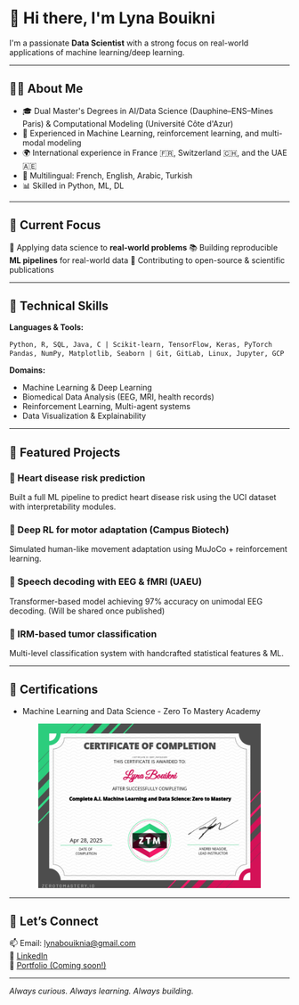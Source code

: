 
# 👋 Hi there, I'm **Lyna Bouikni**

I'm a passionate **Data Scientist** with a strong focus on real-world applications of machine learning/deep learning. 

---

## 👩‍💻 About Me

- 🎓 Dual Master's Degrees in AI/Data Science (Dauphine–ENS–Mines Paris) & Computational Modeling (Université Côte d'Azur)
- 🧠 Experienced in Machine Learning, reinforcement learning, and multi-modal modeling
- 🌍 International experience in France 🇫🇷, Switzerland 🇨🇭, and the UAE 🇦🇪
- 💬 Multilingual: French, English, Arabic, Turkish
- 📊 Skilled in Python, ML, DL

---

## 🚀 Current Focus

🔭 Applying data science to **real-world problems** 
📚 Building reproducible **ML pipelines** for real-world data
📝 Contributing to open-source & scientific publications

---

## 🧠 Technical Skills

**Languages & Tools:**

```text
Python, R, SQL, Java, C | Scikit-learn, TensorFlow, Keras, PyTorch
Pandas, NumPy, Matplotlib, Seaborn | Git, GitLab, Linux, Jupyter, GCP
```

**Domains:**

- Machine Learning & Deep Learning
- Biomedical Data Analysis (EEG, MRI, health records)
- Reinforcement Learning, Multi-agent systems
- Data Visualization & Explainability

---

## 📂 Featured Projects

### 🧮 Heart disease risk prediction
Built a full ML pipeline to predict heart disease risk using the UCI dataset with interpretability modules.

### 🧠 Deep RL for motor adaptation (Campus Biotech)
Simulated human-like movement adaptation using MuJoCo + reinforcement learning.

### 🧠 Speech decoding with EEG & fMRI (UAEU)
Transformer-based model achieving 97% accuracy on unimodal EEG decoding. (Will be shared once published)

### 🧮 IRM-based tumor classification
Multi-level classification system with handcrafted statistical features & ML.

---

## 🧾 Certifications

- Machine Learning and Data Science - Zero To Mastery Academy

<p align="center">
  <img src="./Zero_to_mastery_DSandML.png" alt="Zero to Mastery Certificate" width="400">
</p>



---

## 🤝 Let’s Connect

📫 Email: [lynabouiknia@gmail.com](mailto:lynabouiknia@gmail.com)  
🔗 [LinkedIn](https://linkedin.com/in/lyna-b-231a41126)  
📁 [Portfolio (Coming soon!)]()

---

_Always curious. Always learning. Always building._


<!--
**LynaBouikni/LynaBouikni** is a ✨ _special_ ✨ repository because its `README.md` (this file) appears on your GitHub profile.

Here are some ideas to get you started:

- 🔭 I’m currently working on ...
- 🌱 I’m currently learning ...
- 👯 I’m looking to collaborate on ...
- 🤔 I’m looking for help with ...
- 💬 Ask me about ...
- 📫 How to reach me: ...
- 😄 Pronouns: ...
- ⚡ Fun fact: ...
-->

